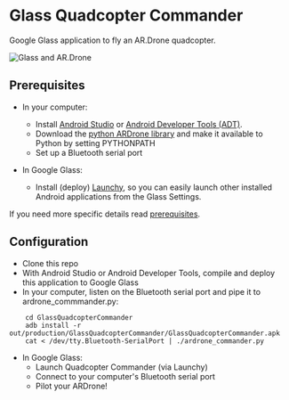 Glass Quadcopter Commander
==========================

Google Glass application to fly an AR.Drone quadcopter.

![Glass and AR.Drone](http://jose-troche.github.io/GlassQuadcopterCommander/img/glass-ardrone.png)
## Prerequisites
* In your computer:
    * Install [Android Studio](http://developer.android.com/sdk/installing/studio.html) or
      [Android Developer Tools (ADT)](http://developer.android.com/sdk/installing/bundle.html).
    * Download the [python ARDrone library](https://github.com/venthur/python-ardrone) and
      make it available to Python by setting PYTHONPATH
    * Set up a Bluetooth serial port

* In Google Glass:
    * Install (deploy) [Launchy](https://github.com/kaze0/launchy), so you can easily launch other
      installed Android applications from the Glass Settings.

If you need more specific details read [prerequisites](prerequisites.md).

## Configuration
* Clone this repo
* With Android Studio or Android Developer Tools, compile and deploy this application to
Google Glass
* In your computer, listen on the Bluetooth serial port and pipe it to ardrone_commmander.py:
```
    cd GlassQuadcopterCommander
    adb install -r out/production/GlassQuadcopterCommander/GlassQuadcopterCommander.apk
    cat < /dev/tty.Bluetooth-SerialPort | ./ardrone_commander.py
```
* In Google Glass:
    * Launch Quadcopter Commander (via Launchy)
    * Connect to your computer's Bluetooth serial port
    * Pilot your ARDrone!